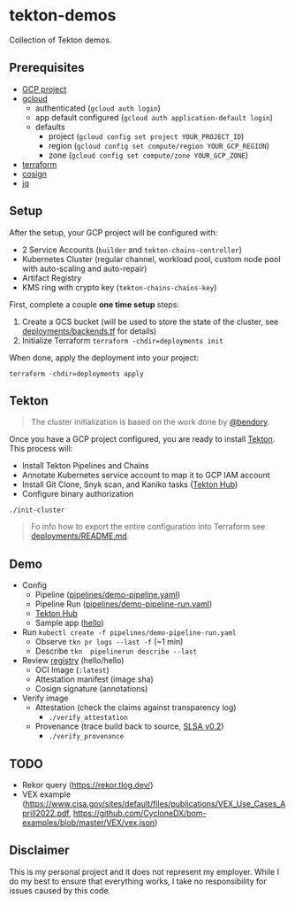 # tekton-demos

Collection of Tekton demos. 

## Prerequisites  

* [GCP project](https://cloud.google.com/resource-manager/docs/creating-managing-projects)
* [gcloud](https://cloud.google.com/sdk/docs/install-sdk)
  * authenticated (`gcloud auth login`)
  * app default configured (`gcloud auth application-default login`)
  * defaults 
    * project (`gcloud config set project YOUR_PROJECT_ID`)
    * region (`gcloud config set compute/region YOUR_GCP_REGION`)
    * zone (`gcloud config set compute/zone YOUR_GCP_ZONE`)
* [terraform](https://developer.hashicorp.com/terraform/downloads)
* [cosign](https://docs.sigstore.dev/cosign/installation/)
* [jq](https://stedolan.github.io/jq/download/)

## Setup 

After the setup, your GCP project will be configured with: 

* 2 Service Accounts (`builder` and `tekton-chains-controller`)
* Kubernetes Cluster (regular channel, workload pool, custom node pool with auto-scaling and auto-repair)
* Artifact Registry 
* KMS ring with crypto key (`tekton-chains-chains-key`)

First, complete a couple **one time setup** steps:

1) Create a GCS bucket (will be used to store the state of the cluster, see [deployments/backends.tf](deployments/backends.tf) for details)
2) Initialize Terraform `terraform -chdir=deployments init`


When done, apply the deployment into your project:

```shell
terraform -chdir=deployments apply
```

## Tekton 

> The cluster initialization is based on the work done by [@bendory](https://github.com/bendory/tekton-on-gcp).

Once you have a GCP project configured, you are ready to install [Tekton](https://tekton.dev). This process will:

* Install Tekton Pipelines and Chains
* Annotate Kubernetes service account to map it to GCP IAM account
* Install Git Clone, Snyk scan, and Kaniko tasks ([Tekton Hub](https://hub.tekton.dev/))
* Configure binary authorization 


```shell
./init-cluster
```

> Fo info how to export the entire configuration into Terraform see [deployments/README.md](deployments/README.md).

## Demo 

* Config
  * Pipeline ([pipelines/demo-pipeline.yaml](pipelines/demo-pipeline.yaml))
  * Pipeline Run ([pipelines/demo-pipeline-run.yaml](pipelines/demo-pipeline-run.yaml))
  * [Tekton Hub](https://hub.tekton.dev/)
  * Sample app ([hello](https://github.com/mchmarny/hello))
* Run `kubectl create -f pipelines/demo-pipeline-run.yaml` 
  * Observe `tkn pr logs --last -f` (~1 min)
  * Describe `tkn  pipelinerun describe --last`
* Review [registry](https://console.cloud.google.com/artifacts) (hello/hello)
  * OCI Image (`:latest`)
  * Attestation manifest (image sha)
  * Cosign signature (annotations)
* Verify image
  * Attestation (check the claims against transparency log)
    * `./verify_attestation`
  * Provenance (trace build back to source, [SLSA v0.2](https://slsa.dev/provenance/v0.2))
    * `./verify_provenance`

## TODO

* Rekor query (https://rekor.tlog.dev/)
* VEX example (https://www.cisa.gov/sites/default/files/publications/VEX_Use_Cases_Aprill2022.pdf, https://github.com/CycloneDX/bom-examples/blob/master/VEX/vex.json)

## Disclaimer

This is my personal project and it does not represent my employer. While I do my best to ensure that everything works, I take no responsibility for issues caused by this code.
